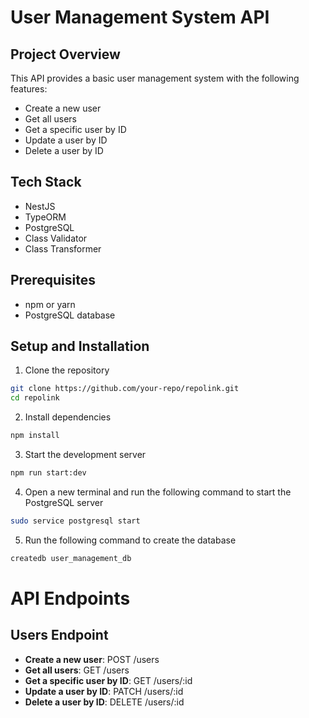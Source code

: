 # User Management System API

## Project Overview

This API provides a basic user management system with the following features:

- Create a new user
- Get all users
- Get a specific user by ID
- Update a user by ID
- Delete a user by ID

## Tech Stack

- NestJS
- TypeORM
- PostgreSQL
- Class Validator
- Class Transformer

## Prerequisites

- npm or yarn
- PostgreSQL database

## Setup and Installation

1. Clone the repository

```bash
git clone https://github.com/your-repo/repolink.git
cd repolink
```

2. Install dependencies

```bash
npm install
```

3. Start the development server

```bash
npm run start:dev
```

4. Open a new terminal and run the following command to start the PostgreSQL server

```bash
sudo service postgresql start
```

5. Run the following command to create the database

```bash
createdb user_management_db
```

# API Endpoints

## Users Endpoint

- **Create a new user**: POST /users
- **Get all users**: GET /users
- **Get a specific user by ID**: GET /users/:id
- **Update a user by ID**: PATCH /users/:id
- **Delete a user by ID**: DELETE /users/:id
